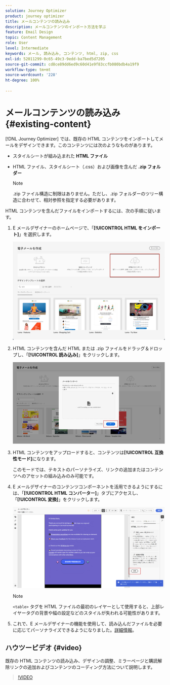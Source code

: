 ```yaml
---
solution: Journey Optimizer
product: journey optimizer
title: メールコンテンツの読み込み
description: メールコンテンツのインポート方法を学ぶ
feature: Email Design
topic: Content Management
role: User
level: Intermediate
keywords: メール, 読み込み, コンテンツ, html, zip, css
exl-id: 52011299-0c65-49c3-9edd-ba7bed5d7205
source-git-commit: cd8ce89dd6ed9c60d41e9f83ccfb080bdb4a19f9
workflow-type: tm+mt
source-wordcount: '228'
ht-degree: 100%

---
```


# メールコンテンツの読み込み {#existing-content}

[!DNL Journey Optimizer] では、既存の HTML コンテンツをインポートしてメールをデザインできます。このコンテンツには次のようなものがあります。

* スタイルシートが組み込まれた **HTML ファイル**
* HTML ファイル、スタイルシート（.css）および画像を含んだ **.zip フォルダー**

  >[!NOTE]
  >
  >.zip ファイル構造に制限はありません。ただし、.zip フォルダーのツリー構造に合わせて、相対参照を指定する必要があります。

HTML コンテンツを含んだファイルをインポートするには、次の手順に従います。

1. E メールデザイナーのホームページで、「**[!UICONTROL HTML をインポート]**」を選択します。

   ![](assets/import-html_2.png)

1. HTML コンテンツを含んだ HTML または .zip ファイルをドラッグ＆ドロップし、「**[!UICONTROL 読み込み]**」をクリックします。

   ![](assets/html-imported_2.png)

1. HTML コンテンツをアップロードすると、コンテンツは&#x200B;**[!UICONTROL 互換性モード]**&#x200B;になります。

   このモードでは、テキストのパーソナライズ、リンクの追加またはコンテンツへのアセットの組み込みのみ可能です。

1. E メールデザイナーのコンテンツコンポーネントを活用できるようにするには、「**[!UICONTROL HTML コンバーター]**」タブにアクセスし、「**[!UICONTROL 変換]**」をクリックします。

   ![](assets/html-imported.png)

   >[!NOTE]
   >
   > `<table>` タグを HTML ファイルの最初のレイヤーとして使用すると、上部レイヤータグの背景や幅の設定などのスタイルが失われる可能性があります。

1. これで、E メールデザイナーの機能を使用して、読み込んだファイルを必要に応じてパーソナライズできるようになりました。[詳細情報](content-from-scratch.md)。

## ハウツービデオ {#video}

既存の HTML コンテンツの読み込み、デザインの調整、ミラーページと購読解除リンクの追加およびコンテンツのコーディング方法について説明します。

>[!VIDEO](https://video.tv.adobe.com/v/3421912?quality=12&captions=jpn)
